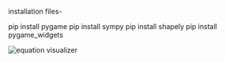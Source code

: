 installation files-

pip install pygame
pip install sympy
pip install shapely
pip install pygame_widgets

![equation visualizer](https://user-images.githubusercontent.com/66594633/228313766-7d80a856-d132-4f80-ba61-ad7557610cd5.png)

